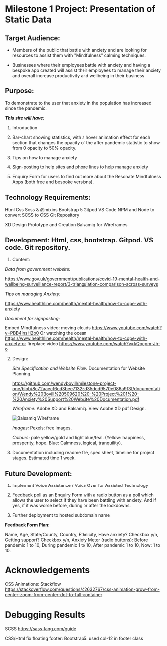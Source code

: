 # Milestone 1 Project: Presentation of Static Data

## Target Audience:

- Members of the public that battle with anxiety and are looking for resources to assist them with "Mindfulness" calming techniques.

- Businesses where their employees battle with anxiety and having a bespoke app created will assist their employees to manage their anxiety and overall increase productivity and wellbeing in their business

## Purpose: 

To demonstrate to the user that anxiety in the population has increased since the pandemic.

***This site will have:***

1. Introduction

2. Bar-chart showing statistics, with a hover animation effect for each section that changes the opacity of the after pandemic statistic to show from 0 opacity to 50% opacity.

3. Tips on how to manage anxiety

4. Sign-posting to help sites and phone lines to help manage anxiety

5. Enquiry Form for users to find out more about the Resonate Mindfulness Apps (both free and bespoke versions).



## Technology Requirements:

Html
Css
Scss & @mixins
Bootstrap 5
Gitpod
VS Code
NPM and Node to convert SCSS to CSS
Git Repository

XD Design Prototype and Creation
Balsamiq for Wireframes


## Development: Html, css, bootstrap. Gitpod. VS code. Git repository.

1. Content:

*Data from government website:*

https://www.gov.uk/government/publications/covid-19-mental-health-and-wellbeing-surveillance-report/3-triangulation-comparison-across-surveys


*Tips on managing Anxiety:* 

https://www.healthline.com/health/mental-health/how-to-cope-with-anxiety


*Document for signposting:*

Embed Mindfulness video: moving clouds https://www.youtube.com/watch?v=PBB4lnsH2b0 Or watching the ocean https://www.healthline.com/health/mental-health/how-to-cope-with-anxiety-or  fireplace video https://www.youtube.com/watch?v=kQocpm-Jh-o


2. Design: 

	*Site Specification and Website Flow:* Documentation for Website Planning. 
	
	https://github.com/wendybovill/milestone-project-one/blob/8c72aaecf6cd3bee71325d35dcd9570e086a9f3f/documentation/Wendy%20Bovill%20509620%20-%20Project%201%20-%20Anxiety%20Support%20Website%20Documentation.pdf

	*Wireframe:* Adobe XD and Balsamiq. View Adobe XD pdf Design.
		
	![Balsamiq Wireframe](https://github.com/wendybovill/milestone-project-one/blob/6c465eed1a2d48ac5ae74aa18e3a99e23818860e/documentation/wireframe-wendybovill-509620.png)
 
	*Images:* Pexels: free images.

	*Colours:* pale yellow/gold and light blue/teal. (Yellow: happiness, prosperity, hope. Blue: Calmness, logical, tranquility).


3. Documentation including readme file, spec sheet, timeline for project stages. Estimated time 1 week.


## Future Development:

1. Implement Voice Assistance / Voice Over for Assisted Technology

2. Feedback poll as an Enquiry Form with a radio button as a poll which allows the user to select if they have been battling with anxiety. And if yes, if it was worse before, during or after the lockdowns.

3. Further deployment to hosted subdomain name

**Feedback Form Plan:**

Name, Age, State/County, Country, Ethnicity, Have anxiety? Checkbox y/n, Getting support? Checkbox y/n, Anxiety Meter (radio buttons): Before pandemic 1 to 10, During pandemic 1 to 10, After pandemic 1 to 10, Now: 1 to 10.

# Acknowledgements

CSS Animations: Stackflow https://stackoverflow.com/questions/42632767/css-animation-grow-from-center-zoom-from-center-dot-to-full-container

# Debugging Results



SCSS https://sass-lang.com/guide

CSS/Html fix floating footer: Bootstrap5: used col-12 in footer class

